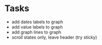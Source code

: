 # Tasks
- add dates labels to graph
- add value labels to graph
- add graph lines to graph
- scroll states only, leave header (try sticky)
